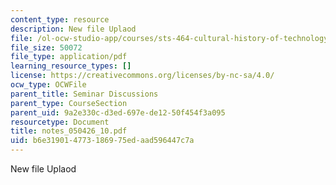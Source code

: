 ```yaml
---
content_type: resource
description: New file Uplaod
file: /ol-ocw-studio-app/courses/sts-464-cultural-history-of-technology-spring-2005/b6e319014773186975edaad596447c7a_notes_050426_10.pdf
file_size: 50072
file_type: application/pdf
learning_resource_types: []
license: https://creativecommons.org/licenses/by-nc-sa/4.0/
ocw_type: OCWFile
parent_title: Seminar Discussions
parent_type: CourseSection
parent_uid: 9a2e330c-d3ed-697e-de12-50f454f3a095
resourcetype: Document
title: notes_050426_10.pdf
uid: b6e31901-4773-1869-75ed-aad596447c7a
---
```

New file Uplaod